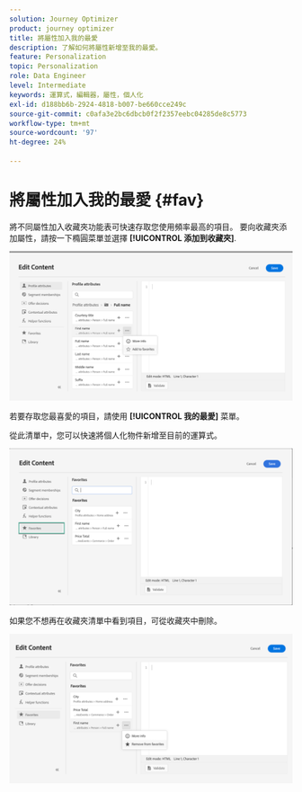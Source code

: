 ```yaml
---
solution: Journey Optimizer
product: journey optimizer
title: 將屬性加入我的最愛
description: 了解如何將屬性新增至我的最愛。
feature: Personalization
topic: Personalization
role: Data Engineer
level: Intermediate
keywords: 運算式，編輯器，屬性，個人化
exl-id: d188bb6b-2924-4818-b007-be660cce249c
source-git-commit: c0afa3e2bc6dbcb0f2f2357eebc04285de8c5773
workflow-type: tm+mt
source-wordcount: '97'
ht-degree: 24%

---
```


# 將屬性加入我的最愛 {#fav}

將不同屬性加入收藏夾功能表可快速存取您使用頻率最高的項目。 要向收藏夾添加屬性，請按一下橢圓菜單並選擇 **[!UICONTROL 添加到收藏夾]**.

![](assets/favorite-option.png)

若要存取您最喜愛的項目，請使用 **[!UICONTROL 我的最愛]** 菜單。

從此清單中，您可以快速將個人化物件新增至目前的運算式。

![](assets/favorite-list.png)

如果您不想再在收藏夾清單中看到項目，可從收藏夾中刪除。

![](assets/favorite-remove.png)
